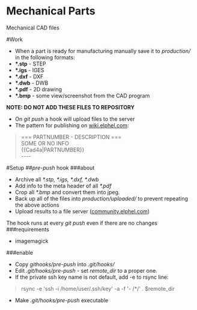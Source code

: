 # Mechanical Parts
Mechanical CAD files

#Work
* When a part is ready for manufacturing manually save it to <i>production/</i> in the following formats:
 * <b>\*.stp</b> - STEP
 * <b>\*.igs</b> - IGES
 * <b>\*.dxf</b> - DXF
 * <b>\*.dwb</b> - DWB
 * <b>\*.pdf</b> - 2D drawing
 * <b>\*.bmp</b> - some view/screenshot from the CAD program 

<b>NOTE: DO NOT ADD THESE FILES TO REPOSITORY</b>
* On <i>git push</i> a hook will upload files to the server
* The pattern for publishing on [wiki.elphel.com]:

> === PARTNUMBER - DESCRIPTION ===<br/>
> SOME OR NO INFO<br/>
> {{Cad4a\|PARTNUMBER}}<br/>
> \-\-\-\-

#Setup
##<i>pre-push</i> hook
###about
* Archive all <i>\*.stp, \*.igs, \*.dxf, \*.dwb</i>
* Add info to the meta header of all <i>\*.pdf</i>
* Crop all <i>\*.bmp</i> and convert them into jpeg.
* Back up all of the files into <i>production/uploaded/</i> to prevent repeating the above actions
* Upload results to a file server ([community.elphel.com])

The hook runs at every <i>git push</i> even if there are no changes
###requirements
* imagemagick

###enable
* Copy <i>githooks/pre-push</i> into <i>.git/hooks/</i>
* Edit <i>.git/hooks/pre-push</i> - set <i>remote_dir</i> to a proper one.
* If the private ssh key name is not default, add -e to rsync line:
> rsync -e 'ssh -i /home/user/.ssh/key' -a -f '- /*/' . $remote_dir
* Make <i>.git/hooks/pre-push</i> executable

[community.elphel.com]:http://community.elphel.com/files/production/
[wiki.elphel.com]:http://wiki.elphel.com
